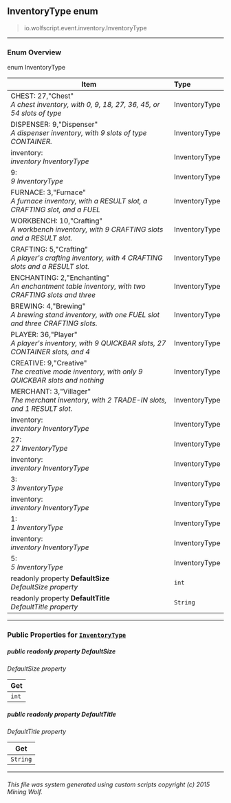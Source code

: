 ## InventoryType __enum__

>io.wolfscript.event.inventory.InventoryType

---

### Enum Overview

enum InventoryType

Item | Type   
--- | :--- 
CHEST: 27,"Chest"<br> _A chest inventory, with 0, 9, 18, 27, 36, 45, or 54 slots of type_ | InventoryType
DISPENSER: 9,"Dispenser"<br> _A dispenser inventory, with 9 slots of type CONTAINER._ | InventoryType
inventory: <br> _inventory InventoryType_ | InventoryType
9: <br> _9 InventoryType_ | InventoryType
FURNACE: 3,"Furnace"<br> _A furnace inventory, with a RESULT slot, a CRAFTING slot, and a FUEL_ | InventoryType
WORKBENCH: 10,"Crafting"<br> _A workbench inventory, with 9 CRAFTING slots and a RESULT slot._ | InventoryType
CRAFTING: 5,"Crafting"<br> _A player's crafting inventory, with 4 CRAFTING slots and a RESULT slot._ | InventoryType
ENCHANTING: 2,"Enchanting"<br> _An enchantment table inventory, with two CRAFTING slots and three_ | InventoryType
BREWING: 4,"Brewing"<br> _A brewing stand inventory, with one FUEL slot and three CRAFTING slots._ | InventoryType
PLAYER: 36,"Player"<br> _A player's inventory, with 9 QUICKBAR slots, 27 CONTAINER slots, and 4_ | InventoryType
CREATIVE: 9,"Creative"<br> _The creative mode inventory, with only 9 QUICKBAR slots and nothing_ | InventoryType
MERCHANT: 3,"Villager"<br> _The merchant inventory, with 2 TRADE-IN slots, and 1 RESULT slot._ | InventoryType
inventory: <br> _inventory InventoryType_ | InventoryType
27: <br> _27 InventoryType_ | InventoryType
inventory: <br> _inventory InventoryType_ | InventoryType
3: <br> _3 InventoryType_ | InventoryType
inventory: <br> _inventory InventoryType_ | InventoryType
1: <br> _1 InventoryType_ | InventoryType
inventory: <br> _inventory InventoryType_ | InventoryType
5: <br> _5 InventoryType_ | InventoryType
 readonly property __DefaultSize__ <br> _DefaultSize property_ | `int`
 readonly property __DefaultTitle__ <br> _DefaultTitle property_ | `String`



---


### Public Properties for [`InventoryType`](InventoryType.md)

##### <a id='defaultsize'></a>public  readonly property __DefaultSize__

_DefaultSize property_

Get | 
--- | 
`int` |



##### <a id='defaulttitle'></a>public  readonly property __DefaultTitle__

_DefaultTitle property_

Get | 
--- | 
`String` |



---


###### This file was system generated using custom scripts copyright (c) 2015 Mining Wolf.
	

